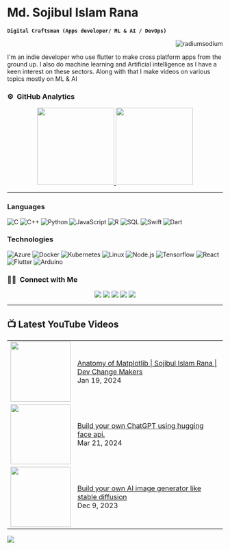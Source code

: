 <h1> Md. Sojibul Islam Rana </h1>

**`Digital Craftsman (Apps developer/ ML & AI / DevOps)`**

<p align="right"> <img src="https://komarev.com/ghpvc/?username=radiumSodium&style=flat" alt="radiumsodium" /> </p>

I'm an indie developer who use flutter to make cross platform apps from the ground up. I also do machine learning and Artificial intelligence as I have a keen interest on these sectors. Along with that I make videos on various topics mostly on ML & AI

### ⚙️ &nbsp;GitHub Analytics

<p align="center">
<a href="https://github.com/radiumSodium">
  <img height="180em" src="https://github-readme-stats-eight-theta.vercel.app/api?username=radiumSodium&show_icons=true&theme=algolia&include_all_commits=true&count_private=true"/>
  <img height="180em" src="https://github-readme-stats-eight-theta.vercel.app/api/top-langs/?username=radiumSodium&layout=compact&langs_count=8&theme=algolia"/>
</a>
</p>
<hr>

### Languages

![C](https://img.shields.io/badge/-C-4e4e4c?&logo=C) ![C++](https://img.shields.io/badge/-C++-skyblue?&logo=c%2b%2b&logoColor=00599C) ![Python](https://img.shields.io/badge/-Python-ffd343?&logo=Python) ![JavaScript](https://img.shields.io/badge/-JavaScript-212121?&logo=JavaScript) ![R](https://img.shields.io/badge/-R-blue?&logo=R) ![SQL](https://img.shields.io/badge/-SQL-1a4e4c?&logo=MySQL) ![Swift](https://img.shields.io/badge/-Swift-000?&logo=Swift) ![Dart](https://img.shields.io/badge/-Dart-blue?&logo=Dart)

### Technologies

![Azure](https://img.shields.io/badge/-Azure-000?&logo=MicrosoftAzure&logoColor=F90) ![Docker](https://img.shields.io/badge/-Docker-000?&logo=Docker) ![Kubernetes](https://img.shields.io/badge/-Kubernetes-000?&logo=Kubernetes) ![Linux](https://img.shields.io/badge/-Linux-000?&logo=Linux) ![Node.js](https://img.shields.io/badge/-Node.js-000?&logo=node.js) ![Tensorflow](https://img.shields.io/badge/-Tensorflow-000?&logo=Tensorflow) ![React](https://img.shields.io/badge/-React-000?&logo=React) ![Flutter](https://img.shields.io/badge/-Flutter-000?&logo=Flutter&logoColor=skyblue) ![Arduino](https://img.shields.io/badge/-Arduino-000?&logo=Arduino&logoColor=cyan)

### 🤝🏻 &nbsp;Connect with Me

<p align="center">
<a href="https://www.linkedin.com/in/radiumsodium/"><img src="https://img.shields.io/badge/-Md.%20Sojibul%20Islam%20Rana-0077B5?style=flat&logo=Linkedin&logoColor=white"/></a>
<a href="mailto:si.radiumsodium@gmail.com"><img src="https://img.shields.io/badge/-si.radiumsodium@gmail.com-D14836?style=flat&logo=Gmail&logoColor=white"/></a>
<a href="https://www.facebook.com/sir4n4/"><img src="https://img.shields.io/badge/-Md. Sojibul Islam Rana-1877F2?style=flat&logo=Facebook&logoColor=white"/></a>
<a href="https://twitter.com/_sir4n4"><img src="https://img.shields.io/badge/-@Md. Sojibul Islam Rana-212121?style=flat&logo=X&logoColor=white"/></a>
<a href="https://www.youtube.com/channel/UCGV_UOesD1noUN7q6OS6RMw"><img src="https://img.shields.io/badge/-@Sojibul Islam Rana-FF0000?style=flat&logo=YouTube&logoColor=white"/></a>
</p>

---

## 📺 Latest YouTube Videos

<table>
  <tbody>
<!-- YOUTUBE:START --><tr><td><a href="https://youtu.be/pOrpung-s4E"><img width="140px" src="https://i.ytimg.com/vi/pOrpung-s4E/mqdefault.jpg"></a></td>
<td><a href="https://youtu.be/pOrpung-s4E">Anatomy of Matplotlib | Sojibul Islam Rana | Dev Change Makers</a><br/>Jan 19, 2024</td></tr>
<tr><td><a href="https://www.youtube.com/watch?v=kViGwIcuwI0"><img width="140px" src="https://i.ytimg.com/vi/kViGwIcuwI0/mqdefault.jpg"></a></td>
<td><a href="https://www.youtube.com/watch?v=kViGwIcuwI0">Build your own ChatGPT using hugging face api.</a><br/>Mar 21, 2024</td></tr>
<tr><td><a href="https://www.youtube.com/watch?v=t958xTS_RSU"><img width="140px" src="https://i.ytimg.com/vi/t958xTS_RSU/mqdefault.jpg"></a></td>
<td><a href="https://www.youtube.com/watch?v=t958xTS_RSU">Build your own AI image generator like stable diffusion</a><br/>Dec 9, 2023</td></tr>

<!-- YOUTUBE:END -->
</tbody>
  </table>

[<img src="https://img.shields.io/badge/-Subscribe-red?style=for-the-badge&logo=youtube&logoColor=white"/>](https://www.youtube.com/channel/UCGV_UOesD1noUN7q6OS6RMw?sub_confirmation=1)

